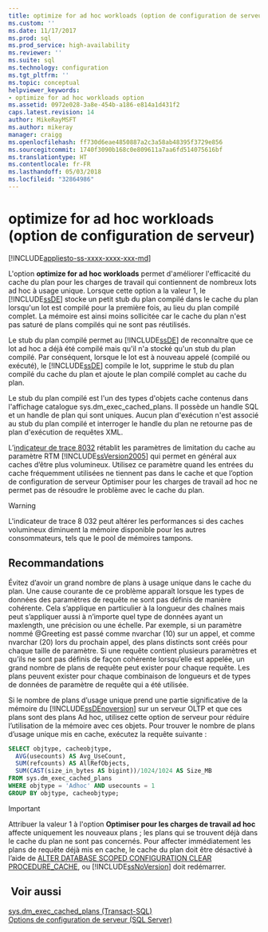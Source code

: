 ```yaml
---
title: optimize for ad hoc workloads (option de configuration de serveur) | Microsoft Docs
ms.custom: ''
ms.date: 11/17/2017
ms.prod: sql
ms.prod_service: high-availability
ms.reviewer: ''
ms.suite: sql
ms.technology: configuration
ms.tgt_pltfrm: ''
ms.topic: conceptual
helpviewer_keywords:
- optimize for ad hoc workloads option
ms.assetid: 0972e028-3a8e-454b-a186-e814a1d431f2
caps.latest.revision: 14
author: MikeRayMSFT
ms.author: mikeray
manager: craigg
ms.openlocfilehash: ff730d6eae4850887a2c3a58ab48395f3729e856
ms.sourcegitcommit: 1740f3090b168c0e809611a7aa6fd514075616bf
ms.translationtype: HT
ms.contentlocale: fr-FR
ms.lasthandoff: 05/03/2018
ms.locfileid: "32864986"
---
```

# <a name="optimize-for-ad-hoc-workloads-server-configuration-option"></a>optimize for ad hoc workloads (option de configuration de serveur)
[!INCLUDE[appliesto-ss-xxxx-xxxx-xxx-md](../../includes/appliesto-ss-xxxx-xxxx-xxx-md.md)]

  L'option **optimize for ad hoc workloads** permet d'améliorer l'efficacité du cache du plan pour les charges de travail qui contiennent de nombreux lots ad hoc à usage unique. Lorsque cette option a la valeur 1, le [!INCLUDE[ssDE](../../includes/ssde-md.md)] stocke un petit stub du plan compilé dans le cache du plan lorsqu'un lot est compilé pour la première fois, au lieu du plan compilé complet. La mémoire est ainsi moins sollicitée car le cache du plan n'est pas saturé de plans compilés qui ne sont pas réutilisés. 
  
  Le stub du plan compilé permet au [!INCLUDE[ssDE](../../includes/ssde-md.md)] de reconnaître que ce lot ad hoc a déjà été compilé mais qu'il n'a stocké qu'un stub du plan compilé. Par conséquent, lorsque le lot est à nouveau appelé (compilé ou exécuté), le [!INCLUDE[ssDE](../../includes/ssde-md.md)] compile le lot, supprime le stub du plan compilé du cache du plan et ajoute le plan compilé complet au cache du plan. 
  
 Le stub du plan compilé est l'un des types d'objets cache contenus dans l'affichage catalogue sys.dm_exec_cached_plans. Il possède un handle SQL et un handle de plan qui sont uniques. Aucun plan d'exécution n'est associé au stub du plan compilé et interroger le handle du plan ne retourne pas de plan d'exécution de requêtes XML.  
  
 L’[indicateur de trace 8032](../../t-sql/database-console-commands/dbcc-traceon-trace-flags-transact-sql.md) rétablit les paramètres de limitation du cache au paramètre RTM [!INCLUDE[ssVersion2005](../../includes/ssversion2005-md.md)] qui permet en général aux caches d’être plus volumineux. Utilisez ce paramètre quand les entrées du cache fréquemment utilisées ne tiennent pas dans le cache et que l’option de configuration de serveur Optimiser pour les charges de travail ad hoc ne permet pas de résoudre le problème avec le cache du plan.  
  
> [!WARNING]  
>  L'indicateur de trace 8 032 peut altérer les performances si des caches volumineux diminuent la mémoire disponible pour les autres consommateurs, tels que le pool de mémoires tampons.  

## <a name="recommendations"></a>Recommandations
Évitez d’avoir un grand nombre de plans à usage unique dans le cache du plan. Une cause courante de ce problème apparaît lorsque les types de données des paramètres de requête ne sont pas définis de manière cohérente. Cela s’applique en particulier à la longueur des chaînes mais peut s’appliquer aussi à n’importe quel type de données ayant un maxlength, une précision ou une échelle. Par exemple, si un paramètre nommé @Greeting est passé comme nvarchar (10) sur un appel, et comme nvarchar (20) lors du prochain appel, des plans distincts sont créés pour chaque taille de paramètre. Si une requête contient plusieurs paramètres et qu’ils ne sont pas définis de façon cohérente lorsqu’elle est appelée, un grand nombre de plans de requête peut exister pour chaque requête. Les plans peuvent exister pour chaque combinaison de longueurs et de types de données de paramètre de requête qui a été utilisée.

Si le nombre de plans d’usage unique prend une partie significative de la mémoire du [!INCLUDE[ssDEnoversion](../../includes/ssdenoversion-md.md)] sur un serveur OLTP et que ces plans sont des plans Ad hoc, utilisez cette option de serveur pour réduire l’utilisation de la mémoire avec ces objets.
Pour trouver le nombre de plans d’usage unique mis en cache, exécutez la requête suivante :

```sql
SELECT objtype, cacheobjtype, 
  AVG(usecounts) AS Avg_UseCount, 
  SUM(refcounts) AS AllRefObjects, 
  SUM(CAST(size_in_bytes AS bigint))/1024/1024 AS Size_MB
FROM sys.dm_exec_cached_plans
WHERE objtype = 'Adhoc' AND usecounts = 1
GROUP BY objtype, cacheobjtype;
```

> [!IMPORTANT]
> Attribuer la valeur 1 à l'option **Optimiser pour les charges de travail ad hoc** affecte uniquement les nouveaux plans ; les plans qui se trouvent déjà dans le cache du plan ne sont pas concernés.
> Pour affecter immédiatement les plans de requête déjà mis en cache, le cache du plan doit être désactivé à l’aide de [ALTER DATABASE SCOPED CONFIGURATION CLEAR PROCEDURE_CACHE](../../t-sql/statements/alter-database-scoped-configuration-transact-sql.md), ou [!INCLUDE[ssNoVersion](../../includes/ssnoversion-md.md)] doit redémarrer.

## <a name="see-also"></a> Voir aussi  
 [sys.dm_exec_cached_plans &#40;Transact-SQL&#41;](../../relational-databases/system-dynamic-management-views/sys-dm-exec-cached-plans-transact-sql.md)   
 [Options de configuration de serveur &#40;SQL Server&#41;](../../database-engine/configure-windows/server-configuration-options-sql-server.md)  
  
  

